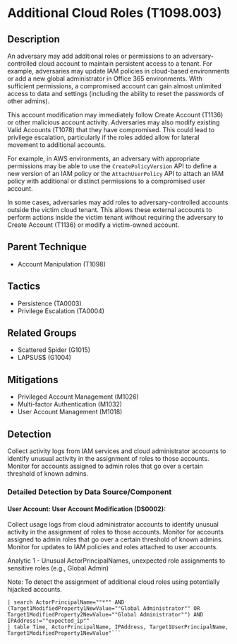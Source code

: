 # Additional Cloud Roles (T1098.003)

## Description
An adversary may add additional roles or permissions to an adversary-controlled cloud account to maintain persistent access to a tenant. For example, adversaries may update IAM policies in cloud-based environments or add a new global administrator in Office 365 environments. With sufficient permissions, a compromised account can gain almost unlimited access to data and settings (including the ability to reset the passwords of other admins).
 

This account modification may immediately follow Create Account (T1136) or other malicious account activity. Adversaries may also modify existing Valid Accounts (T1078) that they have compromised. This could lead to privilege escalation, particularly if the roles added allow for lateral movement to additional accounts.

For example, in AWS environments, an adversary with appropriate permissions may be able to use the ```CreatePolicyVersion``` API to define a new version of an IAM policy or the ```AttachUserPolicy``` API to attach an IAM policy with additional or distinct permissions to a compromised user account.

In some cases, adversaries may add roles to adversary-controlled accounts outside the victim cloud tenant. This allows these external accounts to perform actions inside the victim tenant without requiring the adversary to Create Account (T1136) or modify a victim-owned account.

## Parent Technique
- Account Manipulation (T1098)

## Tactics
- Persistence (TA0003)
- Privilege Escalation (TA0004)

## Related Groups
- Scattered Spider (G1015)
- LAPSUS$ (G1004)

## Mitigations
- Privileged Account Management (M1026)
- Multi-factor Authentication (M1032)
- User Account Management (M1018)

## Detection
Collect activity logs from IAM services and cloud administrator accounts to identify unusual activity in the assignment of roles to those accounts. Monitor for accounts assigned to admin roles that go over a certain threshold of known admins. 

### Detailed Detection by Data Source/Component
#### User Account: User Account Modification (DS0002): 
Collect usage logs from cloud administrator accounts to identify unusual activity in the assignment of roles to those accounts. Monitor for accounts assigned to admin roles that go over a certain threshold of known admins. Monitor for updates to IAM policies and roles attached to user accounts.

Analytic 1 - Unusual ActorPrincipalNames, unexpected role assignments to sensitive roles (e.g., Global Admin)

Note: To detect the assignment of additional cloud roles using potentially hijacked accounts.

``` "index=""azure_ad_audit_logs"" Category=""RoleManagement"" Activity=""Add member to role""
| search ActorPrincipalName=""*"" AND (Target1ModifiedProperty1NewValue=""Global Administrator"" OR Target1ModifiedProperty2NewValue=""Global Administrator"") AND IPAddress!=""expected_ip""
| table Time, ActorPrincipalName, IPAddress, Target1UserPrincipalName, Target1ModifiedProperty1NewValue"```

